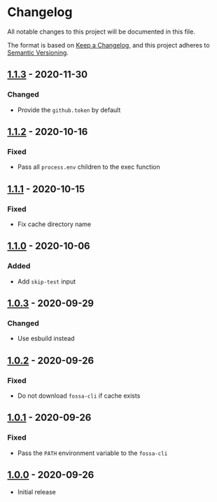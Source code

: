 # Changelog

All notable changes to this project will be documented in this file.

The format is based on [Keep a Changelog](https://keepachangelog.com/en/1.0.0/),
and this project adheres to
[Semantic Versioning](https://semver.org/spec/v2.0.0.html).

## [1.1.3] - 2020-11-30

### Changed

- Provide the `github.token` by default

## [1.1.2] - 2020-10-16

### Fixed

- Pass all `process.env` children to the exec function

## [1.1.1] - 2020-10-15

### Fixed

- Fix cache directory name

## [1.1.0] - 2020-10-06

### Added

- Add `skip-test` input

## [1.0.3] - 2020-09-29

### Changed

- Use esbuild instead

## [1.0.2] - 2020-09-26

### Fixed

- Do not download `fossa-cli` if cache exists

## [1.0.1] - 2020-09-26

### Fixed

- Pass the `PATH` environment variable to the `fossa-cli`

## [1.0.0] - 2020-09-26

- Initial release

[unreleased]:
  https://github.com/fossa-contrib/fossa-action/compare/v1.1.3...HEAD
[1.1.3]: https://github.com/fossa-contrib/fossa-action/compare/v1.1.2...v1.1.3
[1.1.2]: https://github.com/fossa-contrib/fossa-action/compare/v1.1.1...v1.1.2
[1.1.1]: https://github.com/fossa-contrib/fossa-action/compare/v1.1.0...v1.1.1
[1.1.0]: https://github.com/fossa-contrib/fossa-action/compare/v1.0.3...v1.1.0
[1.0.3]: https://github.com/fossa-contrib/fossa-action/compare/v1.0.2...v1.0.3
[1.0.2]: https://github.com/fossa-contrib/fossa-action/compare/v1.0.1...v1.0.2
[1.0.1]: https://github.com/fossa-contrib/fossa-action/compare/v1.0.0...v1.0.1
[1.0.0]: https://github.com/fossa-contrib/fossa-action/releases/tag/v1.0.0
